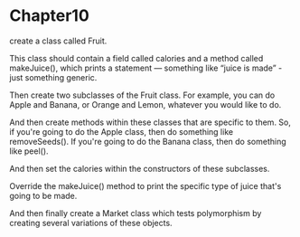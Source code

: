 # Chapter10
create a class called Fruit.

This class should contain a field called calories and a method called makeJuice(), which prints a statement — something like “juice is made” - just something generic.

Then create two subclasses of the Fruit class. For example, you can do Apple and Banana, or Orange and Lemon, whatever you would like to do.

And then create methods within these classes that are specific to them. So, if you're going to do the Apple class, then do something like removeSeeds(). If you're going to do the Banana class, then do something like peel().

And then set the calories within the constructors of these subclasses.

Override the makeJuice() method to print the specific type of juice that's going to be made.

And then finally create a Market class which tests polymorphism by creating several variations of these objects.
